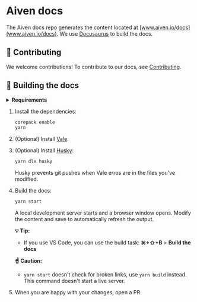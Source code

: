 # Aiven docs

<!-- vale off -->

The Aiven docs repo generates the content located at [www.aiven.io/docs](www.aiven.io/docs).
We use [Docusaurus](https://docusaurus.io/) to build the docs.

## 🤲 Contributing

We welcome contributions! To contribute to our docs, see [Contributing](./CONTRIBUTING.md).

## ️🚀 Building the docs

<details>
  <summary><b>Requirements</b></summary>
  <div>
   <ul>
     <li>Node ≥ 18</li>
     <li><a href="https://yarnpkg.com/getting-started/install">yarn</a></li>
   </ul>
  </div>
</details>

1. Install the dependencies:

   ```bash
   corepack enable
   yarn
   ```

1. (Optional) Install [Vale](https://vale.sh/docs/vale-cli/installation/).

1. (Optional) Install [Husky](https://typicode.github.io/husky/):

   ```bash
   yarn dlx husky
   ```

   Husky prevents git pushes when Vale erros are in the files you've modified.

1. Build the docs:

   ```bash
   yarn start
   ```

   A local development server starts and a browser window opens. Modify the content and
   save to automatically refresh the output.

   **💡 Tip:**
   - If you use VS Code, you can use the build task: **⌘+⇧+B** > **Build the docs**

   **☝ ️Caution:**
   - `yarn start` doesn't check for broken links, use `yarn build` instead. This command
     doesn't start a live server.

1. When you are happy with your changes, open a PR.
